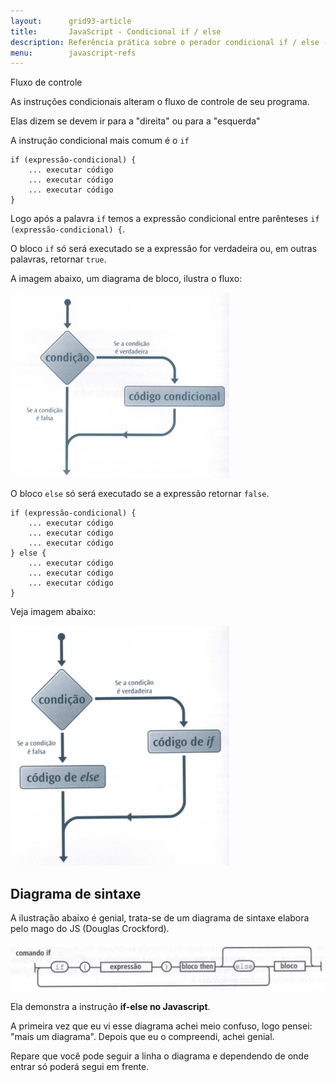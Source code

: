 ```yaml
---
layout:      grid93-article
title:       JavaScript - Condicional if / else
description: Referência prática sobre o perador condicional if / else - JavaScript
menu:        javascript-refs
---
```



Fluxo de controle

As instruções condicionais alteram o fluxo de controle de seu programa.

Elas dizem se devem ir para a "direita" ou para a "esquerda"

A instrução condicional mais comum é o `if`

    if (expressão-condicional) {
        ... executar código
        ... executar código
        ... executar código
    }

Logo após a palavra `if` temos a expressão condicional entre parênteses `if (expressão-condicional) {`.

O bloco `if` só será executado se a expressão for verdadeira ou, em outras palavras, retornar `true`.

A imagem abaixo, um diagrama de bloco, ilustra o fluxo:

![Imagem ilustrando o bloco if](fluxo-if.png "Imagem ilustrando o bloco if")

O bloco `else` só será executado se a expressão retornar `false`.

    if (expressão-condicional) {
        ... executar código
        ... executar código
        ... executar código
    } else {
        ... executar código
        ... executar código
        ... executar código
    }

Veja imagem abaixo:

![Imagem ilustrando o bloco if-else](fluxo-if-else.png "Imagem ilustrando o bloco if-else")



Diagrama de sintaxe
---

A ilustração abaixo é genial, trata-se de um diagrama de sintaxe elabora pelo mago do JS (Douglas Crockford).

![Diagrama da sintaxe do if](sintaxe-if.png "Diagrama da sintaxe do if")

Ela demonstra a instrução __if-else no Javascript__.

A primeira vez que eu vi esse diagrama achei meio confuso, logo pensei: "mais um diagrama". Depois que eu o compreendi,
achei genial.

Repare que você pode seguir a linha o diagrama e dependendo de onde entrar só poderá segui em frente.

